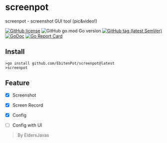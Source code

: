 # screenpot
screenpot - screenshot GUI tool (pic&amp;video!)

[![GitHub license](https://img.shields.io/github/license/EbitenPot/screenpot?style=flat-square)](https://github.com/EbitenPot/screenpot/blob/master/LICENSE)
![GitHub go.mod Go version](https://img.shields.io/github/go-mod/go-version/EbitenPot/screenpot?style=flat-square)
[![GitHub tag (latest SemVer)](https://img.shields.io/github/tag/EbitenPot/screenpot?style=flat-square)](https://github.com/EbitenPot/screenpot)
[![GoDoc](https://godoc.org/github.com/EbitenPot/screenpot?status.svg)](https://pkg.go.dev/github.com/EbitenPot/screenpot)
[![Go Report Card](https://goreportcard.com/badge/github.com/EbitenPot/screenpot?style=flat-square)](https://goreportcard.com/report/github.com/EbitenPot/screenpot)



## Install

```shell
>go install github.com/EbitenPot/screenpot@latest
>screenpot
```

## Feature

- [x] Screenshot
- [x] Screen Record
- [x] Config
- [ ] Config with UI









> By EldersJavas